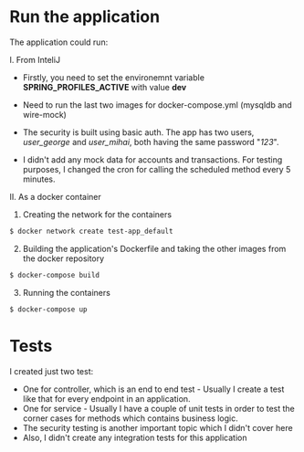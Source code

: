 # Run the application

The application could run:

I. From InteliJ

  - Firstly, you need to set the environemnt variable **SPRING_PROFILES_ACTIVE** with value **dev**
  
  - Need to run the last two images for docker-compose.yml (mysqldb and wire-mock)
  
  - The security is built using basic auth. The app has two users, _user_george_ and _user_mihai_, both having the same password "_123_".
  
  - I didn't add any mock data for accounts and transactions. For testing purposes, I changed the cron for calling the scheduled method every 5 minutes. 
  
II. As a docker container
1. Creating the network for the containers 
```sh
$ docker network create test-app_default
```
2. Building the application's Dockerfile and taking the other images from the docker repository
```sh
$ docker-compose build
```
3. Running the containers 
```sh
$ docker-compose up
```
  

# Tests
 I created just two test:
- One for controller, which is an end to end test - Usually I create a test like that for every endpoint in an application.
- One for service - Usually I have a couple of unit tests in order to test the corner cases for methods which contains business logic.
- The security testing is another important topic which I didn't cover here
- Also, I didn't create any integration tests for this application
